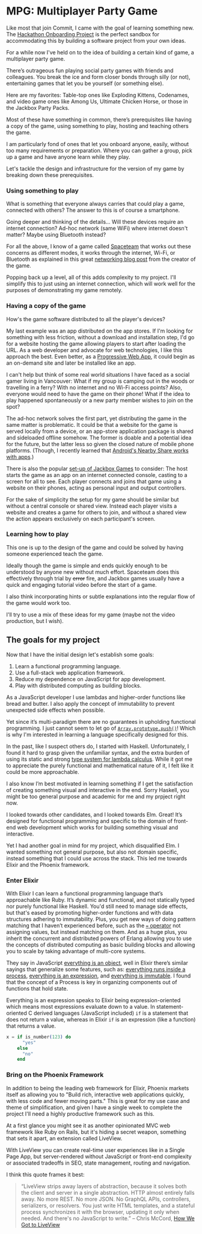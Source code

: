 # MPG: Multiplayer Party Game

Like most that join Commit, I came with the goal of learning something new. The [Hackathon Onboarding Project](https://docs.commit.dev/eps/ep-hop) is the perfect sandbox for accommodating this by building a software project from your own ideas.  

For a while now I've held on to the idea of building a certain kind of game, a multiplayer party game. 

There’s outrageous fun playing social party games with friends and colleagues. You break the ice and form closer bonds through silly (or not), entertaining games that let you be yourself (or something else).  

Here are my favorites: Table-top ones like Exploding Kittens, Codenames, and video game ones like Among Us, Ultimate Chicken Horse, or those in the Jackbox Party Packs.  

Most of these have something in common, there’s prerequisites like having a copy of the game, using something to play, hosting and teaching others the game. 

I am particularly fond of ones that let you onboard anyone, easily, without too many requirements or preparation. Where you can gather a group, pick up a game and have anyone learn while they play. 

Let's tackle the design and infrastructure for the version of my game by breaking down these prerequisites.

### Using something to play 

What is something that everyone always carries that could play a game, connected with others? The answer to this is of course a smartphone.

Going deeper and thinking of the details... Will these devices require an internet connection? Ad-hoc network (same WiFi) where internet doesn't matter? Maybe using Bluetooth instead?

For all the above, I know of a game called [Spaceteam](https://spaceteam.ca/) that works out these concerns as different modes, it works through the internet, Wi-Fi, or Bluetooth as explained in this great [networking blog post](http://spaceteamadmirals.club/blog/the-spaceteam-networking-post/) from the creator of the game.

Popping back up a level, all of this adds complexity to my project.
I'll simplify this to just using an internet connection, which will work well for the purposes of demonstrating my game remotely.

### Having a copy of the game 

How's the game software distributed to all the player's devices? 

My last example was an app distributed on the app stores. If I'm looking for something with less friction, without a download and installation step, I'd go for a website hosting the game allowing players to start after loading the URL. As a web developer and advocate for web technologies, I like this approach the best. Even better, as a [Progressive Web App](https://web.dev/learn/pwa/progressive-web-apps/), it could begin as an on-demand site and later be installed like an app. 

I can't help but think of some real world situations I have faced as a social gamer living in Vancouver:
What if my group is camping out in the woods or travelling in a ferry? With no internet and no Wi-Fi access points? Also, everyone would need to have the game on their phone! What if the idea to play happened spontaneously or a new party member wishes to join on the spot?

The ad-hoc network solves the first part, yet distributing the game in the same matter is problematic. It could be that a website for the game is served locally from a device, or an app-store application package is shared and sideloaded offline somehow. The former is doable and a potential idea for the future, but the latter less so given the closed nature of mobile phone platforms. (Though, I recently learned that [Android's Nearby Share works with apps](https://www.techrepublic.com/article/how-to-share-apps-with-androids-new-nearby-share/).)

There is also the popular [set-up of Jackbox Games](https://www.jackboxgames.com/how-to-play/) to consider: The host starts the game as an app on an internet connected console, casting to a screen for all to see. Each player connects and joins that game using a website on their phones, acting as personal input and output controllers. 

For the sake of simplicity the setup for my game should be similar but without a central console or shared view. Instead each player visits a website and creates a game for others to join, and without a shared view the action appears exclusively on each participant's screen.

### Learning how to play 

This one is up to the design of the game and could be solved by having someone experienced teach the game. 

Ideally though the game is simple and ends quickly enough to be understood by anyone new without much effort. Spaceteam does this effectively through trial by ~~error~~ fire, and Jackbox games usually have a quick and engaging tutorial video before the start of a game. 

I also think incorporating hints or subtle explanations into the regular flow of the game would work too. 

I'll try to use a mix of these ideas for my game (maybe not the video production, but I wish).

## The goals for my project

Now that I have the initial design let's establish some goals:

1. Learn a functional programming language.
2. Use a full-stack web application framework.
3. Reduce my dependence on JavaScript for app development.
4. Play with distributed computing as building blocks.

As a JavaScript developer I use lambdas and higher-order functions like bread and butter. I also apply the concept of immutability to prevent unexpected side effects when possible. 

Yet since it’s multi-paradigm there are no guarantees in upholding functional programming. I just cannot seem to let go of [`Array.prototype.push()`](https://developer.mozilla.org/en-US/docs/Web/JavaScript/Reference/Global_Objects/Array/push)! Which is why I'm interested in learning a language specifically designed for this. 

In the past, like I suspect others do, I started with Haskell. Unfortunately, I found it hard to grasp given the unfamiliar syntax, and the extra burden of using its static and strong [type system for lambda calculus](https://en.wikipedia.org/wiki/Hindley%E2%80%93Milner_type_system). While it got me to appreciate the purely functional and mathematical nature of it, I felt like it could be more approachable. 

I also know I’m best motivated in learning something if I get the satisfaction of creating something visual and interactive in the end. Sorry Haskell, you might be too general purpose and academic for me and my prpject right now. 

I looked towards other candidates, and I looked towards Elm. Great! It’s designed for functional programming and specific to the domain of front-end web development which works for building something visual and interactive. 

Yet I had another goal in mind for my project, which disqualified Elm. I wanted something not general purpose, but also not domain specific, instead something that I could use across the stack. This led me towards Elixir and the Phoenix framework. 

### Enter Elixir

With Elixir I can learn a functional programming language that’s approachable like Ruby. It’s dynamic and functional, and not statically typed nor purely functional like Haskell. You'd still need to manage side effects, but that's eased by promoting higher-order functions and with data structures adhering to immutability. Plus, you get new ways of doing pattern matching that I haven’t experienced before, such as the [`=` operator](https://elixir-lang.org/getting-started/pattern-matching.html#the-match-operator) not assigning values, but instead matching on them. And as a huge plus, you inherit the concurrent and distributed powers of Erlang allowing you to use the concepts of distributed computing as basic building blocks and allowing you to scale by taking advantage of multi-core systems. 

They say in JavaScript [everything is an object](https://developer.mozilla.org/en-US/docs/Web/JavaScript/A_re-introduction_to_JavaScript#objects:~:text=everything%20(bar%20core%20types)%20in%20JavaScript%20is%20an%20object), well in Elixir there’s similar sayings that generalize some features, such as: [everything runs inside a process](https://elixir-lang.org/getting-started/processes.html#:~:text=all%20code%20runs%20inside%20processes), [everything is an expression](https://elixirforum.com/t/how-does-implict-return-work-in-functions/32417/3), and [everything is immutable](https://elixir.bagwanpankaj.com/2014/02/25/introduction-to-elixir/#:~:text=Everything%20is%20immutable). I found that the concept of a Process is key in organizing components out of functions that hold state. 

Everything is an expression speaks to Elixir being expression-oriented which means most expressions evaluate down to a value. In statement-oriented C derived languages (JavaScript included) `if` is a statement that does not return a value, whereas in Elixir `if` is an expression (like a function) that returns a value. 

```elixir
x = if is_number(123) do 
      "yes"
    else
      "no"
    end
```

### Bring on the Phoenix Framework

In addition to being the leading web framework for Elixir, Phoenix markets itself as allowing you to "Build rich, interactive web applications quickly, with less code and fewer moving parts." This is great for my use case and theme of simplification, and given I have a single week to complete the project I'll need a highly productive framework such as this.

At a first glance you might see it as another opinionated MVC web framework like Ruby on Rails, but it's hiding a secret weapon, something that sets it apart, an extension called LiveView. 

With LiveView you can create real-time user experiences like in a Single Page App, but server-rendered without JavaScript or front-end complexity or associated tradeoffs in SEO, state management, routing and navigation.

I think this quote frames it best:

>“LiveView strips away layers of abstraction, because it solves both the client and server in a single abstraction. HTTP almost entirely falls away. No more REST. No more JSON. No GraphQL APIs, controllers, serializers, or resolvers. You just write HTML templates, and a stateful process synchronizes it with the browser, updating it only when needed. And there's no JavaScript to write.” – Chris McCord, [How We Got to LiveView](https://fly.io/blog/how-we-got-to-liveview/)

